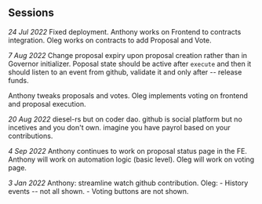 ## Sessions
_24 Jul 2022_
Fixed deployment.
Anthony works on Frontend to contracts integration.
Oleg works on contracts to add Proposal and Vote.

_7 Aug 2022_
Change proposal expiry upon proposal creation rather than in Governor initializer.
Poposal state should be active after `execute` and then it should listen to an event from github, validate it and only after -- release funds.

Anthony tweaks proposals and votes.
Oleg implements voting on frontend and proposal execution.


_20 Aug 2022_
diesel-rs but on coder dao. github is social platform but no incetives and you don't own. imagine you have payrol based on your contributions.

_4 Sep 2022_
Anthony continues to work on proposal status page in the FE.
Anthony will work on automation logic (basic level).
Oleg will work on voting page.

_3 Jan 2022_
Anthony: streamline watch github contribution.
Oleg: 
	- History events -- not all shown.
	- Voting buttons are not shown.
		



